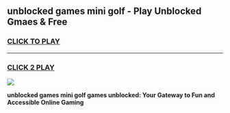 
## unblocked games mini golf - Play Unblocked Gmaes & Free
<h3>
<a href="https://news.freeplayer.one?title=unblocked_games_mini_golf&ref=23F">CLICK TO PLAY</a></h3>
<hr>

<h3>
<a href="https://news.freeplayer.one?title=unblocked_games_mini_golf&ref=23F">CLICK 2 PLAY</a>
  
</h3>

<a href="https://news.freeplayer.one?title=unblocked_games_mini_golf&ref=23F/"><img src="https://clearcache.store/games.png"></a>


**unblocked games mini golf games unblocked: Your Gateway to Fun and Accessible Online Gaming**
